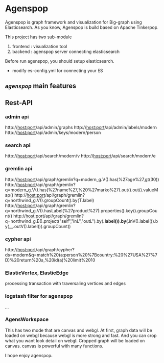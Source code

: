 # Agenspop

Agenspop is graph framework and visualization for Big-graph using Elasticsearch.
As you know, Agenspop is build based on Apache Tinkerpop.

This project has two sub-module
1) frontend : visualization tool
2) backend : agenspop server connecting elasticsearch

Before run agenspop, you should setup elasticsearch.
- modify es-config.yml for connecting your ES
 
## _`agenspop`_ main features

## Rest-API

### admin api
http://<host:port>/api/admin/graphs
http://<host:port>/api/admin/labels/modern
http://<host:port>/api/admin/keys/modern/person

### search api
http://<host:port>/api/search/modern/v
http://<host:port>/api/search/modern/e

### gremlin api
http://<host:port>/api/graph/gremlin?q=modern_g.V().has(%27age%27,gt(30))
http://<host:port>/api/graph/gremlin?q=modern_g.V().has(%27name%27,%20%27marko%27).out().out().valueMap()
http://<host:port>/api/graph/gremlin?q=northwind_g.V().groupCount().by(T.label)
http://<host:port>/api/graph/gremlin?q=northwind_g.V().hasLabel(%27product%27).properties().key().groupCount()
http://<host:port>/api/graph/gremlin?q=northwind_g.E().project("self","inL","outL").by(__.label()).by(__.inV().label()).by(__.outV().label()).groupCount()

### cypher api
http://<host:port>/api/graph/cypher?ds=modern&q=match%20(a:person%20%7Bcountry:%20%27USA%27%7D)%20return%20a,%20id(a)%20limit%2010


### ElasticVertex, ElasticEdge

processing transaction with traversaling vertices and edges

### logstash filter for agenspop

...
 
### AgensWorkspace

This has two mode that are canvas and webgl.
At first, graph data will be loaded on webgl because webgl is more strong and fast.
And you can crop what you want look detail on webgl. 
Cropped graph will be loaded on canvas. 
canvas is powerful with many functions.   


I hope enjoy agenspop.